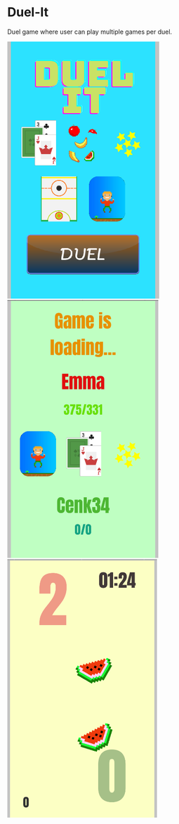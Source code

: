 # Duel-It
Duel game where user can play multiple games per duel.

![Example](https://github.com/vertigoths/Duel-It/blob/main/2.png?raw=true)
![Example](https://github.com/vertigoths/Duel-It/blob/main/3.png?raw=true)
![Example](https://github.com/vertigoths/Duel-It/blob/main/8.png?raw=true)
